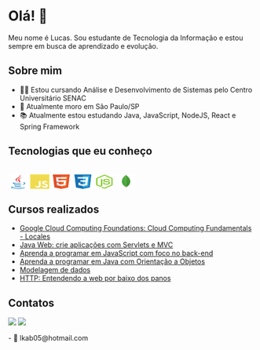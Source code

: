# Olá! 👋

Meu nome é Lucas. Sou estudante de Tecnologia da Informação e estou sempre em busca de aprendizado e evolução.

## Sobre mim

- 👨‍🎓 Estou cursando Análise e Desenvolvimento de Sistemas pelo Centro Universitário SENAC
- 📍 Atualmente moro em São Paulo/SP
- 📚 Atualmente estou estudando Java, JavaScript, NodeJS, React e Spring Framework

## Tecnologias que eu conheço

<div style="display: inline_block"><br>
  <img align="center" alt="Java" height="30" width="40" src="https://raw.githubusercontent.com/devicons/devicon/master/icons/java/java-original.svg">
  <img align="center" alt="JavaScript" height="30" width="40" src="https://raw.githubusercontent.com/devicons/devicon/master/icons/javascript/javascript-plain.svg">
  <img align="center" alt="HTML" height="30" width="40" src="https://raw.githubusercontent.com/devicons/devicon/master/icons/html5/html5-original.svg">
  <img align="center" alt="CSS" height="30" width="40" src="https://raw.githubusercontent.com/devicons/devicon/master/icons/css3/css3-original.svg">
  <img align="center" alt="Node.js" height="30" width="40" src="https://raw.githubusercontent.com/devicons/devicon/master/icons/nodejs/nodejs-original.svg">
  <img align="center" alt="MongoDB" height="30" width="40" src="https://raw.githubusercontent.com/devicons/devicon/master/icons/mongodb/mongodb-original.svg">
</div>

## Cursos realizados

- [<i class="fas fa-cloud"></i> Google Cloud Computing Foundations: Cloud Computing Fundamentals - Locales](https://www.cloudskillsboost.google/public_profiles/b87cb295-577e-4c65-a9c0-37b517759188/badges/3504229?utm_medium=social&utm_source=linkedin&utm_campaign=ql-social-share)
- [<i class="fab fa-java"></i> Java Web: crie aplicações com Servlets e MVC](https://cursos.alura.com.br/degree/certificate/e0a60112-b95e-47b4-ba21-a06c17f9b99f)
- [<i class="fab fa-js-square"></i> Aprenda a programar em JavaScript com foco no back-end](https://cursos.alura.com.br/degree/certificate/b2b3f7f8-a8dc-45af-81c7-667d770d54b2)
- [<i class="fab fa-java"></i> Aprenda a programar em Java com Orientação a Objetos](https://cursos.alura.com.br/degree/certificate/8fa2a9c1-0f28-4d1a-9f8e-bd1077f3869c)
- [<i class="fas fa-database"></i> Modelagem de dados](https://cursos.alura.com.br/degree/certificate/2acf82db-874b-492f-b148-f548b27b53fd)
- [<i class="fas fa-globe"></i> HTTP: Entendendo a web por baixo dos panos](https://cursos.alura.com.br/certificate/7cd8d94e-b5bf-42a1-b237-5cd04eb771c5)


## Contatos

<p>
<a href="https://www.linkedin.com/in/lucasbarbosaalves/"><img src="https://img.icons8.com/color/64/000000/linkedin.png"/></a>
<a href="https://www.instagram.com/_lukasalvess/"><img src="https://img.icons8.com/color/64/000000/instagram-new.png"/></a>
</p>
- 📧 lkab05@hotmail.com
